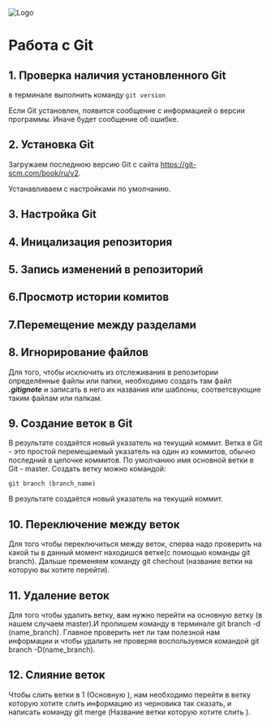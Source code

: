 ![Logo](Git-Logo-1788C.png)
# Работа с Git

## 1. Проверка наличия установленного Git
в терминале выполнить команду `git version`

Если Git установлен, появится сообщение с информацией о версии программы. Иначе будет сообщение об ошибке. 

## 2. Установка Git
Загружаем последнюю версию Git с сайта  https://git-scm.com/book/ru/v2.

Устанавливаем с настройками по умолчанию.
## 3. Настройка Git
## 4. Иницализация репозитория
## 5. Запись изменений в репозиторий 
## 6.Просмотр истории комитов 
## 7.Перемещение между разделами

## 8. Игнорирование файлов 
Для того, чтобы исключить из отслеживания в репозитории определённые файлы или папки, необходимо создать там файл ***.gitignote*** и записать в него их названия или шаблоны, соответсвующие таким файлам или папкам. 

## 9. Создание веток в Git

В результате создаётся новый указатель на текущий коммит.
Ветка в Git - это простой перемещаемый указатель на один из коммитов, обычно последний в цепочке коммитов.
По умолчанию   имя  основной ветки в Git - master.
Создать ветку можно командой:
```
git branch (branch_name)
```
В результате создаётся новый указатель на текущий коммит.

## 10. Переключение между веток 
Для того чтобы переключиться между веток, сперва надо проверить на какой ты в данный момент находишся ветке(с помощью команды git branch). 
Дальше пременяем команду git chechout (название ветки на которую вы хотите перейти).
## 11. Удаление веток 
Для того чтобы удалить ветку, вам нужно перейти на основную ветку (в нашем случаем master).И пропишем команду в терминале git branch -d (name_branch).
Главное проверить нет ли там полезной нам информации и чтобы удалить не проверяя воспользуемся командой git branch -D(name_branch).
## 12. Слияние веток 
Чтобы слить ветки в 1 (Основную ), нам необходимо перейти в ветку которую хотите слить информацию из черновика так сказать, и написать команду git merge (Название ветки которую хотите слить ).
